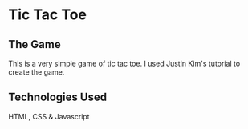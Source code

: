 # Tic Tac Toe

## The Game
This is a very simple game of tic tac toe. I used Justin Kim's tutorial to create the game.

## Technologies Used
HTML, CSS & Javascript


